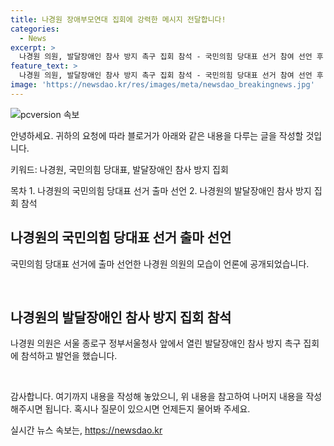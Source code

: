 ```yaml
---
title: 나경원 장애부모연대 집회에 강력한 메시지 전달합니다!
categories:
  - News
excerpt: >
  나경원 의원, 발달장애인 참사 방지 촉구 집회 참석 - 국민의힘 당대표 선거 참여 선언 후 첫 행보, 서울 종로구 정부서울청사 앞에서 열린 발달장애인 참사 방지 촉구 집회에 참석하며 발언.
feature_text: >
  나경원 의원, 발달장애인 참사 방지 촉구 집회 참석 - 국민의힘 당대표 선거 참여 선언 후 첫 행보, 서울 종로구 정부서울청사 앞에서 열린 발달장애인 참사 방지 촉구 집회에 참석하며 발언.
image: 'https://newsdao.kr/res/images/meta/newsdao_breakingnews.jpg'
---
```


<p><img src="https://newsdao.kr/res/images/meta/newsdao_breakingnews.jpg" alt="pcversion 속보" /></p>

<p>안녕하세요. 귀하의 요청에 따라 블로거가 아래와 같은 내용을 다루는 글을 작성할 것입니다.</p>

<p>키워드: 나경원, 국민의힘 당대표, 발달장애인 참사 방지 집회</p>

<p>목차
1. 나경원의 국민의힘 당대표 선거 출마 선언
2. 나경원의 발달장애인 참사 방지 집회 참석</p>

<h2 data-ke-size="size26">나경원의 국민의힘 당대표 선거 출마 선언</h2>

<p>국민의힘 당대표 선거에 출마 선언한 나경원 의원의 모습이 언론에 공개되었습니다. </p>

<p data-ke-size="size16">&nbsp;</p>

<h2 data-ke-size="size26">나경원의 발달장애인 참사 방지 집회 참석</h2>

<p>나경원 의원은 서울 종로구 정부서울청사 앞에서 열린 발달장애인 참사 방지 촉구 집회에 참석하고 발언을 했습니다.</p>

<p data-ke-size="size16">&nbsp;</p>

<p>감사합니다. 여기까지 내용을 작성해 놓았으니, 위 내용을 참고하여 나머지 내용을 작성해주시면 됩니다. 혹시나 질문이 있으시면 언제든지 물어봐 주세요.</p>
실시간 뉴스 속보는, <a href="https://newsdao.kr" rel="dofollow">https://newsdao.kr</a>


